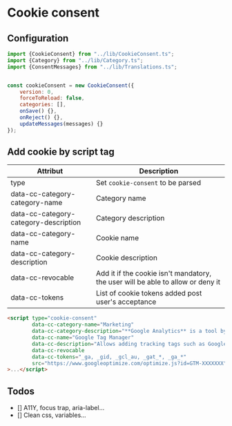 # Cookie consent


## Configuration
```js
import {CookieConsent} from "../lib/CookieConsent.ts";
import {Category} from "../lib/Category.ts";
import {ConsentMessages} from "../lib/Translations.ts";


const cookieConsent = new CookieConsent({
    version: 0,
    forceToReload: false,
    categories: [],
    onSave() {},
    onReject() {},
    updateMessages(messages) {}
});

```

## Add cookie by script tag
| Attribut                              | Description                                                                     |
|---------------------------------------|---------------------------------------------------------------------------------|
| type                                  | Set `cookie-consent` to be parsed                                               |
| data-cc-category-category-name        | Category name                                                                   |
| data-cc-category-category-description | Category description                                                            |
| data-cc-category-name                 | Cookie name                                                                     |
| data-cc-category-description          | Cookie description                                                              |
| data-cc-revocable                     | Add it if the cookie isn't mandatory, the user will be able to allow or deny it |
| data-cc-tokens                        | List of cookie tokens added post user's acceptance                              |


```html
<script type="cookie-consent"
        data-cc-category-name="Marketing"
        data-cc-category-description="**Google Analytics** is a tool by Google that helps website owners understand their visitors' behavior and improve their site based on data about user interactions. It uses cookies to collect anonymous information about page views, traffic sources, and more."
        data-cc-name="Google Tag Manager"
        data-cc-description="Allows adding tracking tags such as Google Analytics, Google Ads, etc. to easily track the performance of the tags and the conversion of ads on the website."
        data-cc-revocable
        data-cc-tokens="_ga, _gid, _gcl_au, _gat_*, _ga_*"
        src="https://www.googleoptimize.com/optimize.js?id=GTM-XXXXXXX"
>...</script>
```



## Todos
- [] A11Y, focus trap, aria-label...
- [] Clean css, variables...